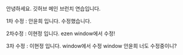 안녕하세요.
깃허브 메인 브런치 연습입니다.

1차 수정 : 안윤희 입니다. 수정했습니다.

2차수정 : 이현정 입니다. ezen window에서 수정!

3차 수정 : 이현정 입니다. window에서 수정 window 안윤희 너도 수정중이니?
